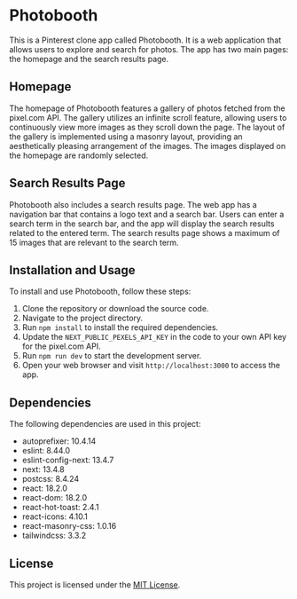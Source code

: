 # Photobooth

This is a Pinterest clone app called Photobooth. It is a web application that allows users to explore and search for photos. The app has two main pages: the homepage and the search results page.

## Homepage

The homepage of Photobooth features a gallery of photos fetched from the pixel.com API. The gallery utilizes an infinite scroll feature, allowing users to continuously view more images as they scroll down the page. The layout of the gallery is implemented using a masonry layout, providing an aesthetically pleasing arrangement of the images. The images displayed on the homepage are randomly selected.

## Search Results Page

Photobooth also includes a search results page. The web app has a navigation bar that contains a logo text and a search bar. Users can enter a search term in the search bar, and the app will display the search results related to the entered term. The search results page shows a maximum of 15 images that are relevant to the search term.

## Installation and Usage

To install and use Photobooth, follow these steps:

1. Clone the repository or download the source code.
2. Navigate to the project directory.
3. Run `npm install` to install the required dependencies.
4. Update the `NEXT_PUBLIC_PEXELS_API_KEY` in the code to your own API key for the pixel.com API.
5. Run `npm run dev` to start the development server.
6. Open your web browser and visit `http://localhost:3000` to access the app.

## Dependencies

The following dependencies are used in this project:

- autoprefixer: 10.4.14
- eslint: 8.44.0
- eslint-config-next: 13.4.7
- next: 13.4.8
- postcss: 8.4.24
- react: 18.2.0
- react-dom: 18.2.0
- react-hot-toast: 2.4.1
- react-icons: 4.10.1
- react-masonry-css: 1.0.16
- tailwindcss: 3.3.2

## License

This project is licensed under the [MIT License](LICENSE).